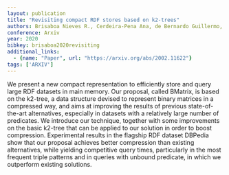 ```yaml
---
layout: publication
title: "Revisiting compact RDF stores based on k2-trees"
authors: Brisaboa Nieves R., Cerdeira-Pena Ana, de Bernardo Guillermo, Fariña Antonio
conference: Arxiv
year: 2020
bibkey: brisaboa2020revisiting
additional_links:
  - {name: "Paper", url: "https://arxiv.org/abs/2002.11622"}
tags: ['ARXIV']
---
```

We present a new compact representation to efficiently store and query large RDF
datasets in main memory. Our proposal, called BMatrix, is based on the k2-tree,
a data structure devised to represent binary matrices in a compressed way, and
aims at improving the results of previous state-of-the-art alternatives,
especially in datasets with a relatively large number of predicates. We
introduce our technique, together with some improvements on the basic k2-tree
that can be applied to our solution in order to boost compression. Experimental
results in the flagship RDF dataset DBPedia show that our proposal achieves
better compression than existing alternatives, while yielding competitive query
times, particularly in the most frequent triple patterns and in queries with
unbound predicate, in which we outperform existing solutions.

